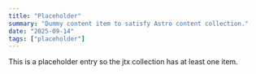 ```yaml
---
title: "Placeholder"
summary: "Dummy content item to satisfy Astro content collection."
date: "2025-09-14"
tags: ["placeholder"]
---
```


This is a placeholder entry so the jtx collection has at least one item.
